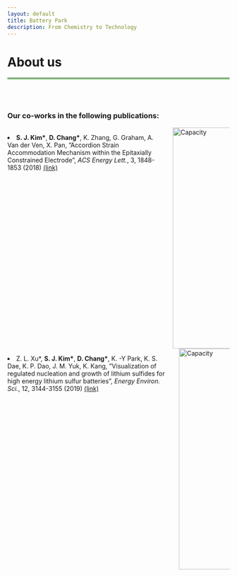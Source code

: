 ```yaml
---
layout: default
title: Battery Park
description: From Chemistry to Technology
---
```


<html>
  <head>
    <title>Google Icons</title>
    <meta name="viewport" content="width=device-width, initial-scale=1">
    <link href="https://fonts.googleapis.com/icon?family=Material+Icons" rel="stylesheet">
  </head>
  <body>
    <h1> About us <i class="arrow right"></i></h1>
    <hr style="background: linear-gradient(#4a8049, #d8f5d0); height: 5px; border: none;">
    <br>
    <br>
    <h3>Our co-works in the following publications:</h3>
    <div class="columns">
      <div class="column">
        <p>
          <li><b>S. J. Kim*</b>, <b>D. Chang*</b>, K. Zhang, G. Graham, A. Van der Ven, X. Pan, ”Accordion Strain Accommodation Mechanism within the Epitaxially Constrained Electrode”, <i>ACS Energy Lett.</i>, 3, 1848-1853 (2018) <a href="https://pubs.acs.org/doi/abs/10.1021/acsenergylett.8b00829">(link)</a></li>
        </p>
      </div>
      <div class="column" style="align:center;">
        <img src='https://github.com/martinsj815/Battery-Park/blob/main2/masthead/ACS_EL.png?raw=true' alt="Capacity" style="width:500px; height:auto;">
      </div>
    </div>
    <div class="columns">
      <div class="column">
        <p>
          <li>Z. L. Xu*, <b>S. J. Kim*</b>, <b>D. Chang*</b>, K. -Y Park, K. S. Dae, K. P. Dao, J. M. Yuk, K. Kang, ”Visualization of regulated nucleation and growth of lithium sulfides for high energy lithium sulfur batteries”, <i>Energy Environ. Sci.</i>, 12, 3144-3155 (2019) <a href="https://pubs.rsc.org/en/content/articlelanding/2021/xx/c9ee01338e">(link)</a></li>
        </p>
      </div>
      <div class="column" style="align:center;">
        <img src='https://github.com/martinsj815/Battery-Park/blob/main2/masthead/Image_EES.png?raw=true' alt="Capacity" style="width:500px; height:auto;">
      </div>
    </div>
  </body>
</html>



